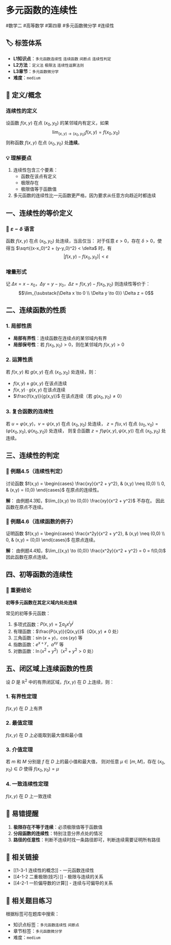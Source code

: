 # 多元函数的连续性

#数学二 #高等数学 #第四章 #多元函数微分学 #连续性

## 🏷️ 标签体系
- **L1知识点**：`多元函数连续性` `连续函数` `间断点` `连续性判定`
- **L2方法**：`定义法` `极限法` `连续性运算法则`
- **L3章节**：`多元函数微分学`
- **难度**：`medium`

## 📖 定义/概念

### 连续性的定义
设函数 $f(x,y)$ 在点 $(x_0, y_0)$ 的某邻域内有定义，如果
$$\lim_{(x,y) \to (x_0, y_0)} f(x,y) = f(x_0, y_0)$$
则称函数 $f(x,y)$ 在点 $(x_0, y_0)$ 处**连续**。

### 💡 理解要点
1. 连续性包含三个要素：
   - 函数在该点有定义
   - 极限存在
   - 极限值等于函数值
2. 多元函数的连续性比一元函数更严格，因为要求从任意方向趋近时都连续

## 一、连续性的等价定义

### 🔑 $\varepsilon-\delta$ 语言
函数 $f(x,y)$ 在点 $(x_0, y_0)$ 处连续，当且仅当：
对于任意 $\varepsilon > 0$，存在 $\delta > 0$，使得当 $\sqrt{(x-x_0)^2 + (y-y_0)^2} < \delta$ 时，有
$$|f(x,y) - f(x_0, y_0)| < \varepsilon$$

### 增量形式
记 $\Delta x = x - x_0$，$\Delta y = y - y_0$，$\Delta z = f(x,y) - f(x_0, y_0)$
则连续性等价于：
$$\lim_{\substack{\Delta x \to 0 \\ \Delta y \to 0}} \Delta z = 0$$

## 二、连续函数的性质

### 1. 局部性质
- **局部有界性**：连续函数在连续点的某邻域内有界
- **局部保号性**：若 $f(x_0, y_0) > 0$，则在某邻域内 $f(x,y) > 0$

### 2. 运算性质
若 $f(x,y)$ 和 $g(x,y)$ 在点 $(x_0, y_0)$ 处连续，则：
- $f(x,y) \pm g(x,y)$ 在该点连续
- $f(x,y) \cdot g(x,y)$ 在该点连续
- $\frac{f(x,y)}{g(x,y)}$ 在该点连续（若 $g(x_0, y_0) \neq 0$）

### 3. 复合函数的连续性
若 $u = \varphi(x,y)$，$v = \psi(x,y)$ 在点 $(x_0, y_0)$ 处连续，
$z = f(u,v)$ 在点 $(u_0, v_0) = (\varphi(x_0, y_0), \psi(x_0, y_0))$ 处连续，
则复合函数 $z = f(\varphi(x,y), \psi(x,y))$ 在点 $(x_0, y_0)$ 处连续。

## 三、连续性的判定

### 📐 例题4.5（连续性判定）
讨论函数 $f(x,y) = \begin{cases} \frac{xy}{x^2 + y^2}, & (x,y) \neq (0,0) \\ 0, & (x,y) = (0,0) \end{cases}$ 在原点的连续性。

**解**：
由例题4.3知，$\lim_{(x,y) \to (0,0)} \frac{xy}{x^2 + y^2}$ 不存在。
因此函数在原点不连续。

### 📐 例题4.6（连续函数的例子）
证明函数 $f(x,y) = \begin{cases} \frac{x^2y}{x^2 + y^2}, & (x,y) \neq (0,0) \\ 0, & (x,y) = (0,0) \end{cases}$ 在原点连续。

**解**：
由例题4.4知，$\lim_{(x,y) \to (0,0)} \frac{x^2y}{x^2 + y^2} = 0 = f(0,0)$
因此函数在原点连续。

## 四、初等函数的连续性

### 🔑 重要结论
**初等多元函数在其定义域内处处连续**

常见的初等多元函数：
1. 多项式函数：$P(x,y) = \sum a_{ij}x^iy^j$
2. 有理函数：$\frac{P(x,y)}{Q(x,y)}$（$Q(x,y) \neq 0$ 处）
3. 三角函数：$\sin(x+y)$，$\cos(xy)$ 等
4. 指数函数：$e^{x+y}$，$a^{xy}$ 等
5. 对数函数：$\ln(x^2 + y^2)$（$x^2 + y^2 > 0$ 处）

## 五、闭区域上连续函数的性质

设 $D$ 是 $\mathbb{R}^2$ 中的有界闭区域，$f(x,y)$ 在 $D$ 上连续，则：

### 1. 有界性定理
$f(x,y)$ 在 $D$ 上有界

### 2. 最值定理
$f(x,y)$ 在 $D$ 上必能取到最大值和最小值

### 3. 介值定理
若 $m$ 和 $M$ 分别是 $f$ 在 $D$ 上的最小值和最大值，
则对任意 $\mu \in [m, M]$，存在 $(x_0, y_0) \in D$ 使得 $f(x_0, y_0) = \mu$

### 4. 一致连续性定理
$f(x,y)$ 在 $D$ 上一致连续

## 🎯 易错提醒

1. **极限存在不等于连续**：必须极限值等于函数值
2. **分段函数的连续性**：特别注意分界点处的情况
3. **路径的任意性**：判断不连续时找一条路径即可，判断连续需要证明所有路径

## 🔗 相关链接
- [[1-3-1 连续性的概念]] - 一元函数连续性
- [[4-1-2 二重极限(技巧）]] - 极限与连续的关系
- [[4-2-1 一阶偏导数的计算]] - 连续与可偏导的关系

## 🔗 相关题目练习
根据标签可在题库中搜索：
- 知识点标签：`多元函数连续性` `间断点`
- 章节标签：`多元函数微分学`
- 难度：`medium`